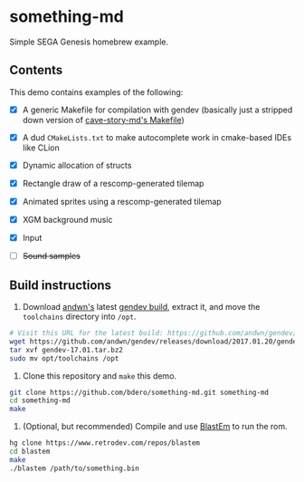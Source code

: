 # something-md
Simple SEGA Genesis homebrew example.

## Contents

This demo contains examples of the following:
- [x] A generic Makefile for compilation with gendev (basically just a stripped down version of
  [cave-story-md's Makefile](https://github.com/andwn/cave-story-md/blob/master/Makefile))
- [x] A dud `CMakeLists.txt` to make autocomplete work in cmake-based IDEs like CLion
- [x] Dynamic allocation of structs
- [x] Rectangle draw of a rescomp-generated tilemap
- [x] Animated sprites using a rescomp-generated tilemap
- [x] XGM background music
- [x] Input
- [ ] ~~Sound samples~~


## Build instructions

1. Download [andwn's](https://github.com/andwn) latest [gendev build](https://github.com/andwn/gendev/releases),
  extract it, and move the `toolchains` directory into `/opt`.

  ```sh
  # Visit this URL for the latest build: https://github.com/andwn/gendev/releases
  wget https://github.com/andwn/gendev/releases/download/2017.01.20/gendev-17.01.tar.bz2
  tar xvf gendev-17.01.tar.bz2
  sudo mv opt/toolchains /opt
  ```

1. Clone this repository and `make` this demo.

  ```sh
  git clone https://github.com/bdero/something-md.git something-md
  cd something-md
  make
  ```

1. (Optional, but recommended) Compile and use [BlastEm](https://www.retrodev.com/blastem/) to run the rom.

  ```sh
  hg clone https://www.retrodev.com/repos/blastem
  cd blastem
  make
  ./blastem /path/to/something.bin
  ```
